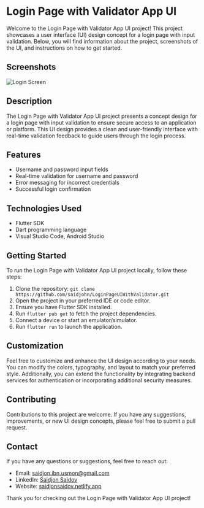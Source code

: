 # Login Page with Validator App UI

Welcome to the Login Page with Validator App UI project! This project showcases a user interface (UI) design concept for a login page with input validation. Below, you will find information about the project, screenshots of the UI, and instructions on how to get started.

## Screenshots

![Login Screen](https://github.com/saidjohn/LoginPageUIwithValidator/blob/master/presentation/ui_screenshot.png)


## Description

The Login Page with Validator App UI project presents a concept design for a login page with input validation to ensure secure access to an application or platform. This UI design provides a clean and user-friendly interface with real-time validation feedback to guide users through the login process.

## Features

- Username and password input fields
- Real-time validation for username and password
- Error messaging for incorrect credentials
- Successful login confirmation

## Technologies Used

- Flutter SDK
- Dart programming language
- Visual Studio Code, Android Studio

## Getting Started

To run the Login Page with Validator App UI project locally, follow these steps:

1. Clone the repository: `git clone https://github.com/saidjohn/LoginPageUIWithValidator.git`
2. Open the project in your preferred IDE or code editor.
3. Ensure you have Flutter SDK installed.
4. Run `flutter pub get` to fetch the project dependencies.
5. Connect a device or start an emulator/simulator.
6. Run `flutter run` to launch the application.

## Customization

Feel free to customize and enhance the UI design according to your needs. You can modify the colors, typography, and layout to match your preferred style. Additionally, you can extend the functionality by integrating backend services for authentication or incorporating additional security measures.

## Contributing

Contributions to this project are welcome. If you have any suggestions, improvements, or new UI design concepts, please feel free to submit a pull request.

## Contact

If you have any questions or suggestions, feel free to reach out:

- Email: [saidjon.ibn.usmon@gmail.com](mailto:saidjon.ibn.usmon@gmail.com)
- LinkedIn: [Saidjon Saidov](linkedin.com/in/saidjonsaidov)
- Website: [saidjonsaidov.netlify.app](http://saidjonsaidov.netlify.app)

Thank you for checking out the Login Page with Validator App UI project!
